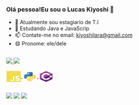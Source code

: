 ### Olá pessoa!Eu sou o Lucas Kiyoshi 👋

- 🔭 Atualmente sou estagiario de T.I
- 🌱 Estudando Java e JavaScrip
- 📫 Contate-me no email: kiyoshilara@gmail.com
- 😄 Pronome: ele/dele

##

<div>
  <a href="https://github.com/LucasKiyoshi">
    <img height="180em" src="https://github-readme-stats.vercel.app/api?username=LucasKiyoshi&show_icons=true&theme=dark&include_all_commits=true&count_private=true""/>
    <img height="180em" src="https://github-readme-stats.vercel.app/api/top-langs/?username=LucasKiyoshi&layout=compact&langs_count=7&theme=dark"/>
</div>                                                                                                                                           
                                                                                                                                                 
<div style="display: inline_block"><br>
  <img align="center" alt="Lucas-Js" height="30" width="40" src="https://raw.githubusercontent.com/devicons/devicon/master/icons/javascript/javascript-plain.svg">
  <img align="center" alt="Lucas-Python" height="30" width="40" src="https://raw.githubusercontent.com/devicons/devicon/master/icons/python/python-original.svg">
  <img align="center" alt="Lucas-Csharp" height="30" width="40" src="https://raw.githubusercontent.com/devicons/devicon/master/icons/csharp/csharp-original.svg"> 
</div>

##

<div>
  <a href="https://instagram.com/lucas_kiyoshi" target="_blank"><img src="https://img.shields.io/badge/-Instagram-%23E4405F?style=for-the-badge&logo=instagram&logoColor=white" target="_blank"></a>
  <a href = "mailto:kioshilara@gmail.com"><img src="https://img.shields.io/badge/-Gmail-%23333?style=for-the-badge&logo=gmail&logoColor=white" target="_blank"></a>
  <a href="https://www.linkedin.com/in/lucas-kiyoshi-296a4a199" target="_blank"><img src="https://img.shields.io/badge/-LinkedIn-%230077B5?style=for-the-badge&logo=linkedin&logoColor=white" target="_blank"></a> 

</div>

